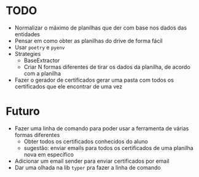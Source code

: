 # TODO

- Normalizar o máximo de planilhas que der com base nos dados das entidades
- Pensar em como obter as planilhas do drive de forma fácil
- Usar `poetry` e `pyenv`
- Strategies
  - BaseExtractor
  - Criar N formas diferentes de tirar os dados da planilha, de acordo com a planilha
- Fazer o gerador de certificados gerar uma pasta com todos os certificados que ele encontrar de uma vez

# Futuro

- Fazer uma linha de comando para poder usar a ferramenta de várias formas diferentes
  - Obter todos os certificados conhecidos do aluno
  - sugestão: enviar emails para todos os certificados de uma planilha nova em específico
- Adicionar um email sender para enviar certificados por email
- Dar uma olhada na lib `typer` pra fazer a linha de comando
